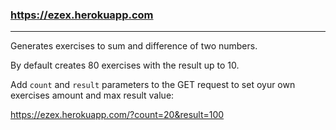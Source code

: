 ### https://ezex.herokuapp.com

---

Generates exercises to sum and difference of two numbers.

By default creates 80 exercises with the result up to 10.

Add `count` and `result` parameters to the GET request to set oyur own exercises amount and max result value:

https://ezex.herokuapp.com/?count=20&result=100
